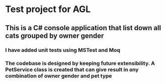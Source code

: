 # Test project for AGL
## This is a C# console application that list down all cats grouped by owner gender
### I have added unit tests using MSTest and Moq
### The codebase is designed by keeping future extensibility. A PetService class is created that can give result in any combination of owner gender and pet type
